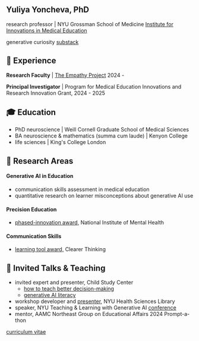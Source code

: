  
## Yuliya Yoncheva, PhD
research professor | NYU Grossman School of Medicine
[Institute for Innovations in Medical Education](https://med.nyu.edu/departments-institutes/innovations-medical-education/our-programs-divisions/center-empathy-medicine)

generative curiosity [substack](https://yuliyayoncheva.substack.com/p/explain-like-im-a-cat-e0f22abb0edf) 




💪 Experience
---------
**Research Faculty** | [The Empathy Project](https://www.empathyproject.com/our-team) 2024 -

**Principal Investigator** | Program for Medical Education Innovations and Research Innovation Grant, 2024 - 2025


🎓 Education
---------
- PhD neuroscience | Weill Cornell Graduate School of Medical Sciences
- BA neuroscience & mathematics (summa cum laude) | Kenyon College
- life sciences | King's College London

🔭 Research Areas 
---------
#### Generative AI in Education 
- communication skills assessment in medical education
- quantitative research on learner misconceptions about generative AI use

#### Precision Education
- [phased-innovation award,](https://osf.io/rsx36/?view_only=16881cfb3dc1455f875bb3ab53314344) National Institute of Mental Health
#### Communication Skills 
- [learning tool award,](https://programs.clearerthinking.org/effective_trust_repair.html) Clearer Thinking

🌱 Invited Talks & Teaching
--------
- invited expert and presenter, Child Study Center
	- [how to teach better decision-making](https://osf.io/j39nr)
 	- [generative AI literacy](https://osf.io/qmjwf)
- workshop developer and [presenter](https://linktr.ee/AI.B.C), NYU Health Sciences Library
- speaker, NYU Teaching & Learning with Generative AI [conference](https://wp.nyu.edu/2023aiconference/schedule/)
- mentor, AAMC Northeast Group on Educational Affairs 2024 Prompt-a-thon


[curriculum vitae](https://docs.google.com/document/d/e/2PACX-1vR3RcpUGNQ-rcWsGTShTm3G4k24vE5bOUzNGAHdiiO_f7d3ww4u9mJFjDvT1CLrHNcTtrgTN_W0028U/pub)

<!--
**yuliyayoncheva/yuliyayoncheva** is a ✨ _special_ ✨ repository because its `README.md` (this file) appears on your GitHub profile.

Here are some ideas to get you started:

- 🔭 I’m currently working on ...
- 🌱 I’m currently learning ...
- 👯 I’m looking to collaborate on ...
- 🤔 I’m looking for help with ...
- 💬 Ask me about ...
- 📫 How to reach me: ...
- 😄 Pronouns: ...
- ⚡ Fun fact: ...
-->
